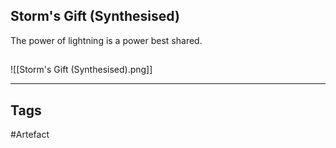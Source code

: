 ## Storm's Gift (Synthesised)
The power of lightning is a power best shared.
## 
![[Storm's Gift (Synthesised).png]]

---
## Tags
#Artefact